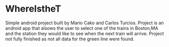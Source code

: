 # WhereIstheT

Simple android project built by Mario Cako and Carlos Turcios.
Project is an android app that alsows the user to select one of the trains in Boston,MA and the station they would like to 
see when the next train will arrive.
Project not fully finished as not all data for the green line were found.
